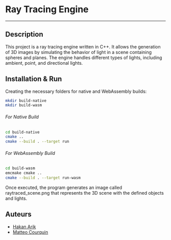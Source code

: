 # Ray Tracing Engine
---

## Description

This project is a ray tracing engine written in C++. It allows the generation of 3D images by simulating the behavior of light in a scene containing spheres and planes. The engine handles different types of lights, including ambient, point, and directional lights.

## Installation & Run

Creating the necessary folders for native and WebAssembly builds:
```bash
mkdir build-native
mkdir build-wasm
```

###### For Native Build
```bash
cd build-native
cmake ..
cmake --build . --target run
```

###### For WebAssembly Build
```bash
cd build-wasm
emcmake cmake ..
cmake --build . --target run-wasm
```

Once executed, the program generates an image called raytraced_scene.png that represents the 3D scene with the defined objects and lights.

## Auteurs

- [Hakan Arik](https://github.com/agahakan)
- [Matteo Courquin](https://github.com/MatteoCourquin)
